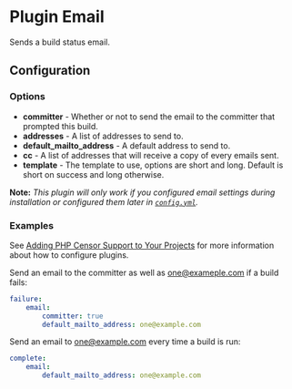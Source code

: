 Plugin Email
============

Sends a build status email.

Configuration
-------------

### Options

* **committer** - Whether or not to send the email to the committer that prompted this build.
* **addresses** - A list of addresses to send to.
* **default_mailto_address** - A default address to send to.
* **cc** - A list of addresses that will receive a copy of every emails sent.
* **template** - The template to use, options are short and long. Default is short on success and long otherwise.

**Note:** _This plugin will only work if you configured email settings during installation or configured them later in [`config.yml`](../configuring.md)._
### Examples

See [Adding PHP Censor Support to Your Projects](../configuring_project.md) for more information about how to configure plugins.

Send an email to the committer as well as one@exameple.com if a build fails:
```yml
failure:
    email:
        committer: true
        default_mailto_address: one@example.com
```

Send an email to one@example.com every time a build is run:
```yml
complete:
    email:
        default_mailto_address: one@example.com
```
